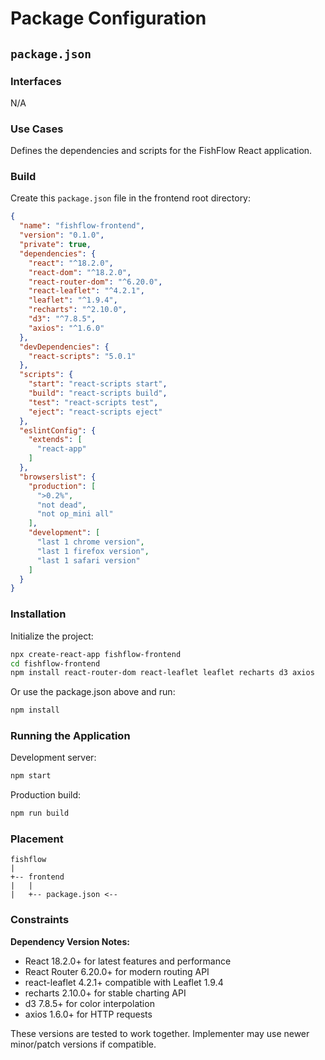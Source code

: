 # Package Configuration

## `package.json`

### Interfaces

N/A

### Use Cases

Defines the dependencies and scripts for the FishFlow React application.

### Build

Create this `package.json` file in the frontend root directory:

```json
{
  "name": "fishflow-frontend",
  "version": "0.1.0",
  "private": true,
  "dependencies": {
    "react": "^18.2.0",
    "react-dom": "^18.2.0",
    "react-router-dom": "^6.20.0",
    "react-leaflet": "^4.2.1",
    "leaflet": "^1.9.4",
    "recharts": "^2.10.0",
    "d3": "^7.8.5",
    "axios": "^1.6.0"
  },
  "devDependencies": {
    "react-scripts": "5.0.1"
  },
  "scripts": {
    "start": "react-scripts start",
    "build": "react-scripts build",
    "test": "react-scripts test",
    "eject": "react-scripts eject"
  },
  "eslintConfig": {
    "extends": [
      "react-app"
    ]
  },
  "browserslist": {
    "production": [
      ">0.2%",
      "not dead",
      "not op_mini all"
    ],
    "development": [
      "last 1 chrome version",
      "last 1 firefox version",
      "last 1 safari version"
    ]
  }
}
```

### Installation

Initialize the project:
```bash
npx create-react-app fishflow-frontend
cd fishflow-frontend
npm install react-router-dom react-leaflet leaflet recharts d3 axios
```

Or use the package.json above and run:
```bash
npm install
```

### Running the Application

Development server:
```bash
npm start
```

Production build:
```bash
npm run build
```

### Placement

```
fishflow
|
+-- frontend
|   |
|   +-- package.json <--
```

### Constraints

**Dependency Version Notes:**
- React 18.2.0+ for latest features and performance
- React Router 6.20.0+ for modern routing API
- react-leaflet 4.2.1+ compatible with Leaflet 1.9.4
- recharts 2.10.0+ for stable charting API
- d3 7.8.5+ for color interpolation
- axios 1.6.0+ for HTTP requests

These versions are tested to work together. Implementer may use newer minor/patch versions if compatible.
